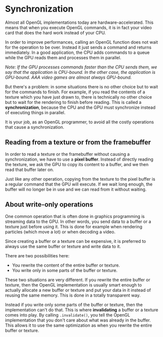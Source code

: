 # Synchronization

Almost all OpenGL implementations today are hardware-accelerated. This means that when you execute
OpenGL commands, it is in fact your video card that does the hard work instead of your CPU.

In order to improve performances, calling an OpenGL function does not wait for the operation
to be over. Instead it just sends a command and returns immediately. In a good application, the
CPU adds commands to a queue while the GPU reads them and processes them in parallel.

*Note: If the GPU processes commands faster than the CPU sends them, we say that the application
is CPU-bound. In the other case, the application is GPU-bound. AAA video games are almost always
GPU-bound.*

But there's a problem: in some situations there is no other choice but to wait for the commands to
finish. For example, if you read the contents of a texture which you have just
drawn to, there is technically no other choice but to wait for the rendering to finish before
reading. This is called a **synchronization**, because the CPU and the GPU must synchronize instead
of executing things in parallel.

It is your job, as an OpenGL programmer, to avoid all the costly operations that cause a
synchronization.

## Reading from a texture or from the framebuffer

In order to read a texture or the framebuffer without causing a synchronization, we have to use
a **pixel buffer**. Instead of directly reading the texture, we ask the GPU to copy its content
to a buffer, and we then read that buffer later on.

Just like any other operation, copying from the texture to the pixel buffer is a regular command
that the GPU will execute. If we wait long enough, the buffer will no longer be in use and we can
read from it without waiting.

## About write-only operations

One common operation that is often done in graphics programming is streaming data to the
GPU. In other words, you send data to a buffer or a texture just before using it. This is done
for example when rendering particles (which move a lot) or when decoding a video.

Since creating a buffer or a texture can be expensive, it is preferred to always use the same
buffer or texture and write data to it.

There are two possibilities here:

 - You rewrite the content of the entire buffer or texture.
 - You write only in some parts of the buffer or texture.

These two situations are very different. If you rewrite the entire buffer or texture, then the
OpenGL implementation is usually smart enough to actually allocate a new buffer or texture and put
your data in it instead of reusing the same memory. This is done in a totally transparent way.

Instead if you write only some parts of the buffer or texture, then the implementation can't do
that. This is where **invalidating** a buffer or a texture comes into play. By calling
`.invalidate()`, you tell the OpenGL implementation that you don't care about what was already
in the buffer. This allows it to use the same optimization as when you rewrite the entire
buffer or texture.
